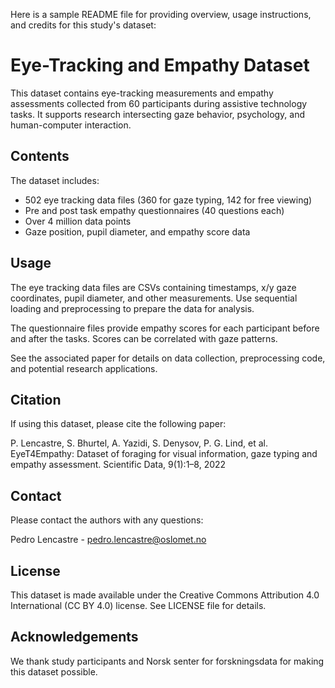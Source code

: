 Here is a sample README file for providing overview, usage instructions, and credits for this study's dataset:

# Eye-Tracking and Empathy Dataset

This dataset contains eye-tracking measurements and empathy assessments collected from 60 participants during assistive technology tasks. It supports research intersecting gaze behavior, psychology, and human-computer interaction.

## Contents

The dataset includes:

- 502 eye tracking data files (360 for gaze typing, 142 for free viewing) 
- Pre and post task empathy questionnaires (40 questions each)
- Over 4 million data points  
- Gaze position, pupil diameter, and empathy score data

## Usage

The eye tracking data files are CSVs containing timestamps, x/y gaze coordinates, pupil diameter, and other measurements. Use sequential loading and preprocessing to prepare the data for analysis.

The questionnaire files provide empathy scores for each participant before and after the tasks. Scores can be correlated with gaze patterns.

See the associated paper for details on data collection, preprocessing code, and potential research applications.

## Citation

If using this dataset, please cite the following paper:

P. Lencastre, S. Bhurtel, A. Yazidi, S. Denysov, P. G. Lind, et al. EyeT4Empathy: Dataset of foraging for visual information, gaze typing and empathy assessment. Scientific Data, 9(1):1–8, 2022


## Contact

Please contact the authors with any questions:

Pedro Lencastre - pedro.lencastre@oslomet.no

## License

This dataset is made available under the Creative Commons Attribution 4.0 International (CC BY 4.0) license. See LICENSE file for details.

## Acknowledgements

We thank study participants and Norsk senter for forskningsdata for making this dataset possible.
